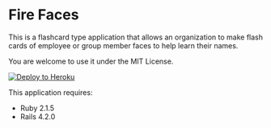Fire Faces
================

This is a flashcard type application that allows an organization to make flash cards of employee or group member faces to help learn their names.

You are welcome to use it under the MIT License. 

[![Deploy to Heroku](https://www.herokucdn.com/deploy/button.png)](https://heroku.com/deploy)


This application requires:

- Ruby 2.1.5
- Rails 4.2.0

